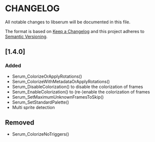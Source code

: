# CHANGELOG
All notable changes to libserum will be documented in this file.

The format is based on [Keep a Changelog](https://keepachangelog.com/en/1.0.0/)
and this project adheres to [Semantic Versioning](https://semver.org/spec/v2.0.0.html).


## [1.4.0]
### Added
- Serum_ColorizeOrApplyRotations()
- Serum_ColorizeWithMetadataOrApplyRotations()
- Serum_DisableColorization() to disable the colorization of frames
- Serum_EnableColorization() to (re-)enable the colorization of frames
- Serum_SetMaximumUnknownFramesToSkip()
- Serum_SetStandardPalette()
- Multi sprite detection

## Removed
- Serum_ColorizeNoTriggers()
